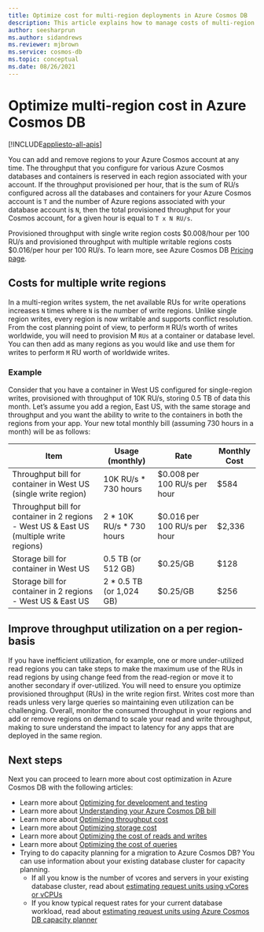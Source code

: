 ```yaml
---
title: Optimize cost for multi-region deployments in Azure Cosmos DB
description: This article explains how to manage costs of multi-region deployments in Azure Cosmos DB.
author: seesharprun
ms.author: sidandrews
ms.reviewer: mjbrown
ms.service: cosmos-db
ms.topic: conceptual
ms.date: 08/26/2021
---
```


# Optimize multi-region cost in Azure Cosmos DB
[!INCLUDE[appliesto-all-apis](includes/appliesto-all-apis.md)]

You can add and remove regions to your Azure Cosmos account at any time. The throughput that you configure for various Azure Cosmos databases and containers is reserved in each region associated with your account. If the throughput provisioned per hour, that is the sum of RU/s configured across all the databases and containers for your Azure Cosmos account is `T` and the number of Azure regions associated with your database account is `N`, then the total provisioned throughput for your Cosmos account, for a given hour is equal to `T x N RU/s`.

Provisioned throughput with single write region costs $0.008/hour per 100 RU/s and provisioned throughput with multiple writable regions costs $0.016/per hour per 100 RU/s. To learn more, see Azure Cosmos DB [Pricing page](https://azure.microsoft.com/pricing/details/cosmos-db/).

## Costs for multiple write regions

In a multi-region writes system, the net available RUs for write operations increases `N` times where `N` is the number of write regions. Unlike single region writes, every region is now writable and supports conflict resolution. From the cost planning point of view, to perform `M` RU/s worth of writes worldwide, you will need to provision M `RUs` at a container or database level. You can then add as many regions as you would like and use them for writes to perform `M` RU worth of worldwide writes.

### Example

Consider that you have a container in West US configured for single-region writes, provisioned with throughput of 10K RU/s, storing 0.5 TB of data this month. Let’s assume you add a region, East US, with the same storage and throughput and you want the ability to write to the containers in both the regions from your app. Your new total monthly bill (assuming 730 hours in a month) will be as follows:

|**Item**|**Usage (monthly)**|**Rate**|**Monthly Cost**|
|----|----|----|----|
|Throughput bill for container in West US (single write region) |10K RU/s * 730 hours |$0.008 per 100 RU/s per hour |$584 |
|Throughput bill for container in 2 regions - West US & East US (multiple write regions) |2 * 10K RU/s * 730 hours |$0.016 per 100 RU/s per hour |$2,336 |
|Storage bill for container in West US |0.5 TB (or 512 GB) |$0.25/GB |$128 |
|Storage bill for container in 2 regions - West US & East US |2 * 0.5 TB (or 1,024 GB) |$0.25/GB |$256 |

## Improve throughput utilization on a per region-basis

If you have inefficient utilization, for example, one or more under-utilized read regions you can take steps to make the maximum use of the RUs in read regions by using change feed from the read-region or move it to another secondary if over-utilized. You will need to ensure you optimize provisioned throughput (RUs) in the write region first. Writes cost more than reads unless very large queries so maintaining even utilization can be challenging. Overall, monitor the consumed throughput in your regions and add or remove regions on demand to scale your read and write throughput, making to sure understand the impact to latency for any apps that are deployed in the same region.

## Next steps

Next you can proceed to learn more about cost optimization in Azure Cosmos DB with the following articles:

* Learn more about [Optimizing for development and testing](optimize-dev-test.md)
* Learn more about [Understanding your Azure Cosmos DB bill](understand-your-bill.md)
* Learn more about [Optimizing throughput cost](optimize-cost-throughput.md)
* Learn more about [Optimizing storage cost](optimize-cost-storage.md)
* Learn more about [Optimizing the cost of reads and writes](optimize-cost-reads-writes.md)
* Learn more about [Optimizing the cost of queries](./optimize-cost-reads-writes.md)
* Trying to do capacity planning for a migration to Azure Cosmos DB? You can use information about your existing database cluster for capacity planning.
    * If all you know is the number of vcores and servers in your existing database cluster, read about [estimating request units using vCores or vCPUs](convert-vcore-to-request-unit.md) 
    * If you know typical request rates for your current database workload, read about [estimating request units using Azure Cosmos DB capacity planner](estimate-ru-with-capacity-planner.md)

